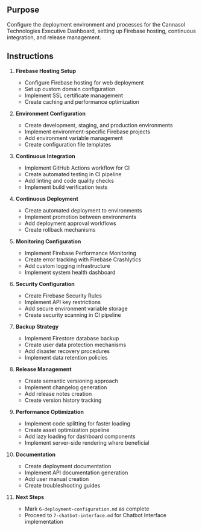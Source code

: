 ## Purpose
Configure the deployment environment and processes for the Cannasol Technologies Executive Dashboard, setting up Firebase hosting, continuous integration, and release management.

## Instructions

1. **Firebase Hosting Setup**
   - Configure Firebase hosting for web deployment
   - Set up custom domain configuration
   - Implement SSL certificate management
   - Create caching and performance optimization

2. **Environment Configuration**
   - Create development, staging, and production environments
   - Implement environment-specific Firebase projects
   - Add environment variable management
   - Create configuration file templates

3. **Continuous Integration**
   - Implement GitHub Actions workflow for CI
   - Create automated testing in CI pipeline
   - Add linting and code quality checks
   - Implement build verification tests

4. **Continuous Deployment**
   - Create automated deployment to environments
   - Implement promotion between environments
   - Add deployment approval workflows
   - Create rollback mechanisms

5. **Monitoring Configuration**
   - Implement Firebase Performance Monitoring
   - Create error tracking with Firebase Crashlytics
   - Add custom logging infrastructure
   - Implement system health dashboard

6. **Security Configuration**
   - Create Firebase Security Rules
   - Implement API key restrictions
   - Add secure environment variable storage
   - Create security scanning in CI pipeline

7. **Backup Strategy**
   - Implement Firestore database backup
   - Create user data protection mechanisms
   - Add disaster recovery procedures
   - Implement data retention policies

8. **Release Management**
   - Create semantic versioning approach
   - Implement changelog generation
   - Add release notes creation
   - Create version history tracking

9. **Performance Optimization**
   - Implement code splitting for faster loading
   - Create asset optimization pipeline
   - Add lazy loading for dashboard components
   - Implement server-side rendering where beneficial

10. **Documentation**
    - Create deployment documentation
    - Implement API documentation generation
    - Add user manual creation
    - Create troubleshooting guides

11. **Next Steps**
    - Mark `6-deployment-configuration.md` as complete
    - Proceed to `7-chatbot-interface.md` for Chatbot Interface implementation